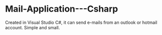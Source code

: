 # Mail-Application---Csharp
Created in Visual Studio C#, it can send e-mails from an outlook or hotmail account. Simple and small.
